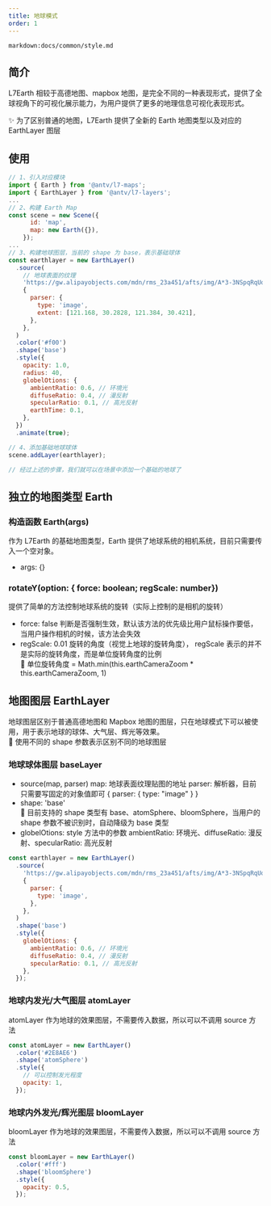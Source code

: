 ```yaml
---
title: 地球模式
order: 1
---
```


`markdown:docs/common/style.md`

## 简介

L7Earth 相较于高德地图、mapbox 地图，是完全不同的一种表现形式，提供了全球视角下的可视化展示能力，为用户提供了更多的地理信息可视化表现形式。

✨ 为了区别普通的地图，L7Earth 提供了全新的 Earth 地图类型以及对应的 EarthLayer 图层

## 使用

```javascript
// 1、引入对应模块
import { Earth } from '@antv/l7-maps';
import { EarthLayer } from '@antv/l7-layers';
...
// 2、构建 Earth Map
const scene = new Scene({
      id: 'map',
      map: new Earth({}),
    });
...
// 3、构建地球图层，当前的 shape 为 base，表示基础球体
const earthlayer = new EarthLayer()
  .source(
    // 地球表面的纹理
    'https://gw.alipayobjects.com/mdn/rms_23a451/afts/img/A*3-3NSpqRqUoAAAAAAAAAAAAAARQnAQ',
    {
      parser: {
        type: 'image',
        extent: [121.168, 30.2828, 121.384, 30.421],
      },
    },
  )
  .color('#f00')
  .shape('base')
  .style({
    opacity: 1.0,
    radius: 40,
    globelOtions: {
      ambientRatio: 0.6, // 环境光
      diffuseRatio: 0.4, // 漫反射
      specularRatio: 0.1, // 高光反射
      earthTime: 0.1,
    },
  })
  .animate(true);

// 4、添加基础地球球体
scene.addLayer(earthlayer);

// 经过上述的步骤，我们就可以在场景中添加一个基础的地球了
```

## 独立的地图类型 Earth

### 构造函数 Earth(args)

作为 L7Earth 的基础地图类型，Earth 提供了地球系统的相机系统，目前只需要传入一个空对象。

- args: {}

### rotateY(option: { force: boolean; regScale: number})

提供了简单的方法控制地球系统的旋转（实际上控制的是相机的旋转）

- force: false 判断是否强制生效，默认该方法的优先级比用户鼠标操作要低，当用户操作相机的时候，该方法会失效
- regScale: 0.01 旋转的角度（视觉上地球的旋转角度）， regScale 表示的并不是实际的旋转角度，而是单位旋转角度的比例  
  🌟 单位旋转角度 = Math.min(this.earthCameraZoom \* this.earthCameraZoom, 1)

## 地图图层 EarthLayer

地球图层区别于普通高德地图和 Mapbox 地图的图层，只在地球模式下可以被使用，用于表示地球的球体、大气层、辉光等效果。  
🌟 使用不同的 shape 参数表示区别不同的地球图层

### 地球球体图层 baseLayer

- source(map, parser)
  map: 地球表面纹理贴图的地址
  parser: 解析器，目前只需要写固定的对象值即可 { parser: { type: "image" } }
- shape: 'base'  
  🌟 目前支持的 shape 类型有 base、atomSphere、bloomSphere，当用户的 shape 参数不被识别时，自动降级为 base 类型
- globelOtions: style 方法中的参数 ambientRatio: 环境光、diffuseRatio: 漫反射、specularRatio: 高光反射

```javascript
const earthlayer = new EarthLayer()
  .source(
    'https://gw.alipayobjects.com/mdn/rms_23a451/afts/img/A*3-3NSpqRqUoAAAAAAAAAAAAAARQnAQ',
    {
      parser: {
        type: 'image',
      },
    },
  )
  .shape('base')
  .style({
    globelOtions: {
      ambientRatio: 0.6, // 环境光
      diffuseRatio: 0.4, // 漫反射
      specularRatio: 0.1, // 高光反射
    },
  });
```

### 地球内发光/大气图层 atomLayer

atomLayer 作为地球的效果图层，不需要传入数据，所以可以不调用 source 方法

```javascript
const atomLayer = new EarthLayer()
  .color('#2E8AE6')
  .shape('atomSphere')
  .style({
    // 可以控制发光程度
    opacity: 1,
  });
```

### 地球内外发光/辉光图层 bloomLayer

bloomLayer 作为地球的效果图层，不需要传入数据，所以可以不调用 source 方法

```javascript
const bloomLayer = new EarthLayer()
  .color('#fff')
  .shape('bloomSphere')
  .style({
    opacity: 0.5,
  });
```
